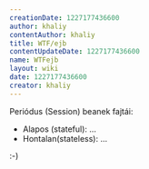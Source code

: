 ```yaml
---
creationDate: 1227177436600 
author: khaliy 
contentAuthor: khaliy 
title: WTF/ejb 
contentUpdateDate: 1227177436600 
name: WTFejb 
layout: wiki 
date: 1227177436600 
creator: khaliy 
---
```

Periódus (Session) beanek fajtái:

*   Alapos (stateful): ...
*   Hontalan(stateless): ...



:-)
